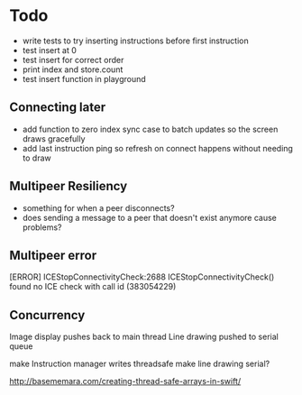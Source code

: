 # Todo

- write tests to try inserting instructions before first instruction
- test insert at 0 
- test insert for correct order
- print index and store.count
- test insert function in playground

## Connecting later
- add function to zero index sync case to batch updates so the screen draws gracefully
- add last instruction ping so refresh on connect happens without needing to draw

## Multipeer Resiliency
- something for when a peer disconnects?
- does sending a message to a peer that doesn't exist anymore cause problems?


## Multipeer error
[ERROR] ICEStopConnectivityCheck:2688 ICEStopConnectivityCheck() found no ICE check with call id (383054229)


## Concurrency
Image display pushes back to main thread
Line drawing pushed to serial queue

make Instruction manager writes threadsafe
make line drawing serial?


http://basememara.com/creating-thread-safe-arrays-in-swift/